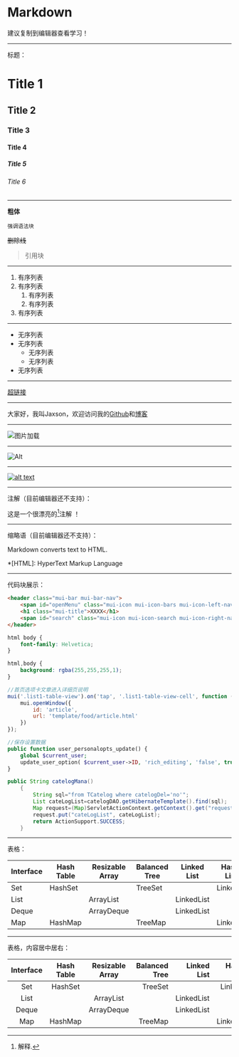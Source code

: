 # Markdown

建议复制到编辑器查看学习！

---

标题：

# Title 1

## Title 2

### Title 3

#### Title 4

##### Title 5

###### Title 6

---

**粗体**

`强调语法块`

~~删除线~~

> 引用块

---

1. 有序列表
1. 有序列表
    1. 有序列表
    1. 有序列表
1. 有序列表

---

* 无序列表
* 无序列表
    * 无序列表
    * 无序列表
* 无序列表

---

[超链接](https://github.com/JaxsonWang/WP-Editor.MD "Title")

---

大家好，我叫Jaxson，欢迎访问我的[Github]和[博客]

[Github]: https://github.com "Github"
[博客]: https://iiong.com "Blog"

---

![图片加载](https://raw.githubusercontent.com/JaxsonWang/WP-Editor.MD/master/Interface-logo.jpg "Logo")

---

![Alt][1]

[1]: https://raw.githubusercontent.com/JaxsonWang/WP-Editor.MD/master/Interface-logo.jpg "Logo"

---

[![alt text](https://raw.githubusercontent.com/JaxsonWang/WP-Editor.MD/master/Interface-logo.jpg)](https://iiong.com "Logo")

---

注解（目前编辑器还不支持）：

这是一个很漂亮的[^1]注解 ！

[^1]: 解释.

---

缩略语（目前编辑器还不支持）：

Markdown converts text to HTML.

*[HTML]: HyperText Markup Language

---

代码块展示：

```html
<header class="mui-bar mui-bar-nav">
    <span id="openMenu" class="mui-icon mui-icon-bars mui-icon-left-nav mui-pull-left"></span>
    <h1 class="mui-title">XXXX</h1>
    <span id="search" class="mui-icon mui-icon-search mui-icon-right-nav mui-pull-right"></span>
</header>
```

```css
html body {
    font-family: Helvetica;
}

html,body {
    background: rgba(255,255,255,1);
}
```

```javascript
//首页选项卡文章进入详细页说明
mui('.list1-table-view').on('tap', '.list1-table-view-cell', function () {
    mui.openWindow({
        id: 'article',
        url: 'template/food/article.html'
    })
});
```

```php
//保存设置数据
public function user_personalopts_update() {
	global $current_user;
	update_user_option( $current_user->ID, 'rich_editing', 'false', true );
}
```

```java
public String catelogMana()
	{
		String sql="from TCatelog where catelogDel='no'";
		List cateLogList=catelogDAO.getHibernateTemplate().find(sql);
		Map request=(Map)ServletActionContext.getContext().get("request");
		request.put("cateLogList", cateLogList);
		return ActionSupport.SUCCESS;
	}
```

---

表格：

| Interface | Hash Table | Resizable Array | Balanced Tree | Linked List | Hash Table + Linked List |
|    ---    |    ---     |      ---        |      ---      |      ---    |           ---            |
|Set        |HashSet     |                 |TreeSet        |             |LinkedHashSet             |
|List       |            |ArrayList        |               |LinkedList   |                          |
|Deque      |            |ArrayDeque       |               |LinkedList   |                          |
|Map        |HashMap     |                 |TreeMap        |             |LinkedHashMap             |

---

表格，内容居中居右：

| Interface | Hash Table | Resizable Array | Balanced Tree | Linked List | Hash Table + Linked List |
|   :---:   |   :---:    |     :---:       |      ---:     |      ---:   |           ---:           |
|Set        |HashSet     |                 |TreeSet        |             |LinkedHashSet             |
|List       |            |ArrayList        |               |LinkedList   |                          |
|Deque      |            |ArrayDeque       |               |LinkedList   |                          |
|Map        |HashMap     |                 |TreeMap        |             |LinkedHashMap             |